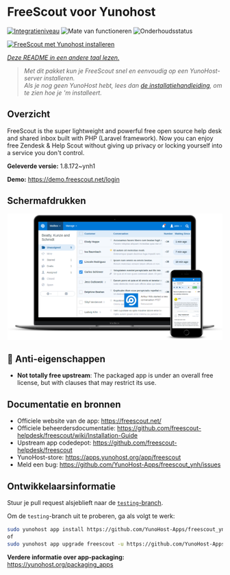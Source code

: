 <!--
NB: Deze README is automatisch gegenereerd door <https://github.com/YunoHost/apps/tree/master/tools/readme_generator>
Hij mag NIET handmatig aangepast worden.
-->

# FreeScout voor Yunohost

[![Integratieniveau](https://apps.yunohost.org/badge/integration/freescout)](https://ci-apps.yunohost.org/ci/apps/freescout/)
![Mate van functioneren](https://apps.yunohost.org/badge/state/freescout)
![Onderhoudsstatus](https://apps.yunohost.org/badge/maintained/freescout)

[![FreeScout met Yunohost installeren](https://install-app.yunohost.org/install-with-yunohost.svg)](https://install-app.yunohost.org/?app=freescout)

*[Deze README in een andere taal lezen.](./ALL_README.md)*

> *Met dit pakket kun je FreeScout snel en eenvoudig op een YunoHost-server installeren.*  
> *Als je nog geen YunoHost hebt, lees dan [de installatiehandleiding](https://yunohost.org/install), om te zien hoe je 'm installeert.*

## Overzicht

FreeScout is the super lightweight and powerful free open source help desk and shared inbox built with PHP (Laravel framework). Now you can enjoy free Zendesk & Help Scout without giving up privacy or locking yourself into a service you don't control.

**Geleverde versie:** 1.8.172~ynh1

**Demo:** <https://demo.freescout.net/login>

## Schermafdrukken

![Schermafdrukken van FreeScout](./doc/screenshots/screenshot.png)

## :red_circle: Anti-eigenschappen

- **Not totally free upstream**: The packaged app is under an overall free license, but with clauses that may restrict its use.

## Documentatie en bronnen

- Officiele website van de app: <https://freescout.net/>
- Officiele beheerdersdocumentatie: <https://github.com/freescout-helpdesk/freescout/wiki/Installation-Guide>
- Upstream app codedepot: <https://github.com/freescout-helpdesk/freescout>
- YunoHost-store: <https://apps.yunohost.org/app/freescout>
- Meld een bug: <https://github.com/YunoHost-Apps/freescout_ynh/issues>

## Ontwikkelaarsinformatie

Stuur je pull request alsjeblieft naar de [`testing`-branch](https://github.com/YunoHost-Apps/freescout_ynh/tree/testing).

Om de `testing`-branch uit te proberen, ga als volgt te werk:

```bash
sudo yunohost app install https://github.com/YunoHost-Apps/freescout_ynh/tree/testing --debug
of
sudo yunohost app upgrade freescout -u https://github.com/YunoHost-Apps/freescout_ynh/tree/testing --debug
```

**Verdere informatie over app-packaging:** <https://yunohost.org/packaging_apps>
